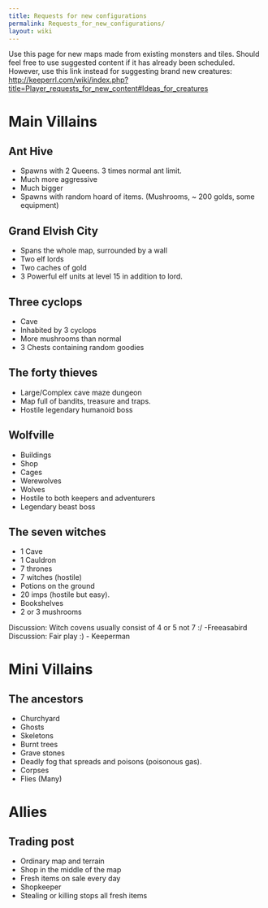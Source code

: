 ```yaml
---
title: Requests for new configurations
permalink: Requests_for_new_configurations/
layout: wiki
---
```


Use this page for new maps made from existing monsters and tiles. Should
feel free to use suggested content if it has already been scheduled.
However, use this link instead for suggesting brand new creatures:
<http://keeperrl.com/wiki/index.php?title=Player_requests_for_new_content#Ideas_for_creatures>

Main Villains
=============

Ant Hive
--------

-   Spawns with 2 Queens. 3 times normal ant limit.
-   Much more aggressive
-   Much bigger
-   Spawns with random hoard of items. (Mushrooms, ~ 200 golds, some
    equipment)

Grand Elvish City
-----------------

-   Spans the whole map, surrounded by a wall
-   Two elf lords
-   Two caches of gold
-   3 Powerful elf units at level 15 in addition to lord.

Three cyclops
-------------

-   Cave
-   Inhabited by 3 cyclops
-   More mushrooms than normal
-   3 Chests containing random goodies

The forty thieves
-----------------

-   Large/Complex cave maze dungeon
-   Map full of bandits, treasure and traps.
-   Hostile legendary humanoid boss

Wolfville
---------

-   Buildings
-   Shop
-   Cages
-   Werewolves
-   Wolves
-   Hostile to both keepers and adventurers
-   Legendary beast boss

The seven witches
-----------------

-   1 Cave
-   1 Cauldron
-   7 thrones
-   7 witches (hostile)
-   Potions on the ground
-   20 imps (hostile but easy).
-   Bookshelves
-   2 or 3 mushrooms

Discussion: Witch covens usually consist of 4 or 5 not 7 :/ -Freeasabird
Discussion: Fair play :) - Keeperman

Mini Villains
=============

The ancestors
-------------

-   Churchyard
-   Ghosts
-   Skeletons
-   Burnt trees
-   Grave stones
-   Deadly fog that spreads and poisons (poisonous gas).
-   Corpses
-   Flies (Many)

Allies
======

Trading post
------------

-   Ordinary map and terrain
-   Shop in the middle of the map
-   Fresh items on sale every day
-   Shopkeeper
-   Stealing or killing stops all fresh items

